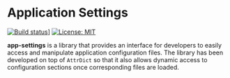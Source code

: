 # Application Settings
[![Build status](https://arcticle.visualstudio.com/app-settings/_apis/build/status/1?branchName=master&api-version=5.0-preview.1)](https://arcticle.visualstudio.com/app-settings/_apis/build/status/1?branchName=master&api-version=5.0-preview.1)]
[![License: MIT](https://img.shields.io/badge/License-MIT-yellow.svg)](https://opensource.org/licenses/MIT)

**app-settings** is a library that provides an interface for developers to easily access and manipulate application configuration files. The library has been developed on top of `AttrDict` so that it also allows dynamic access to configuration sections once corresponding files are loaded. 


